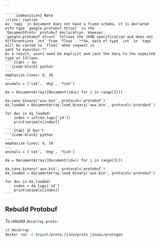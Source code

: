 ```{include} docs.md
``

`````{admonition} Note
:class: caution
As `tags` in Document does not have a fixed schema, it is declared with type `google.protobuf.Struct` in the 
`DocumentProto` protobuf declaration. However, `google.protobuf.Struct` follows the JSON specification and does not 
differentiate `int` from `float`. **So, data of type `int` in `tags` will be casted to `float` when request is
sent to executor.**
As a result, users need be explicit and cast the data to the expected type as follows.
````{tab} ✅ Do
```{code-block} python
---
emphasize-lines: 9, 10
---
animals = ['cat', 'dog', 'fish']

da = DocumentArray([Document(id=i) for i in range(3)])

da.save_binary('aux.bin', protocol='protobuf')
da_loaded = DocumentArray.load_binary('aux.bin', protocol='protobuf')

for doc in da_loaded:
    index = int(da.tags['id'])
    print(animals[index])
```
````
````{tab} 😔 Don't
```{code-block} python
---
emphasize-lines: 9, 10
---
animals = ['cat', 'dog', 'fish']

da = DocumentArray([Document(id=i) for i in range(3)])

da.save_binary('aux.bin', protocol='protobuf')
da_loaded = DocumentArray.load_binary('aux.bin', protocol='protobuf')

for doc in da_loaded:
    index = da.tags['id']
    print(animals[index])
```
````

## Rebuild Protobuf

To rebuild `docarray.proto` :

```bash
cd docarray
docker run -v $(pwd)/proto:/jina/proto jinaai/protogen
```